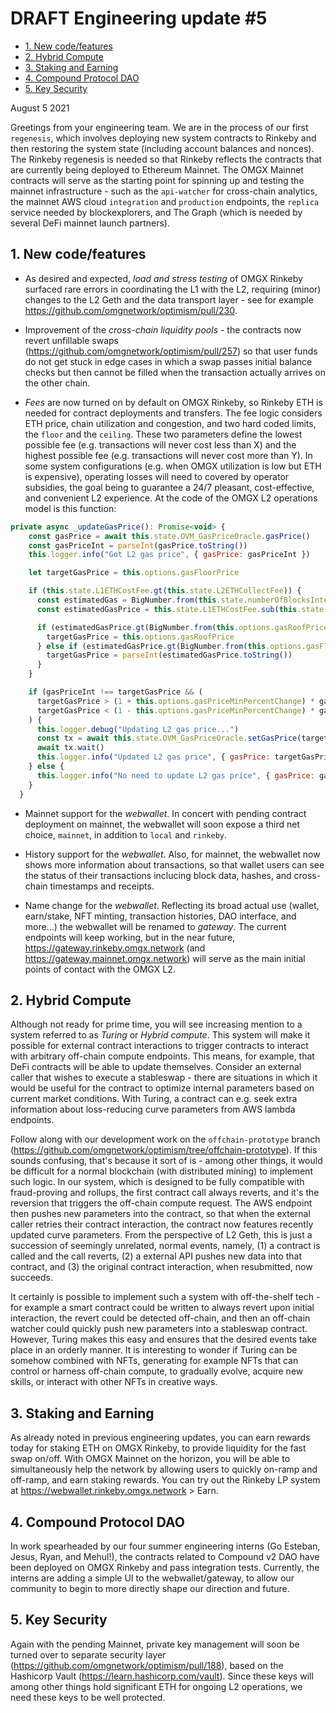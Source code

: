 # DRAFT Engineering update #5

- [1. New code/features](#1-new-code-features)
- [2. Hybrid Compute](#2-hybrid-compute)
- [3. Staking and Earning](#3-staking-and-earning)
- [4. Compound Protocol DAO](#4-compound-protocol-dao)
- [5. Key Security](#5-key-security)

August 5 2021

Greetings from your engineering team. We are in the process of our first `regenesis`, which involves deploying new system contracts to Rinkeby and then restoring the system state (including account balances and nonces). The Rinkeby regenesis is needed so that Rinkeby reflects the contracts that are currently being deployed to Ethereum Mainnet. The OMGX Mainnet contracts will serve as the starting point for spinning up and testing the mainnet infrastructure - such as the `api-watcher` for cross-chain analytics, the mainnet AWS cloud `integration` and `production` endpoints, the `replica` service needed by blockexplorers, and The Graph (which is needed by several DeFi mainnet launch partners).

## 1. New code/features 

* As desired and expected, *load and stress testing* of OMGX Rinkeby surfaced rare errors in coordinating the L1 with the L2, requiring (minor) changes to the L2 Geth and the data transport layer - see for example https://github.com/omgnetwork/optimism/pull/230. 

* Improvement of the *cross-chain liquidity pools* - the contracts now revert unfillable swaps (https://github.com/omgnetwork/optimism/pull/257) so that user funds do not get stuck in edge cases in which a swap passes initial balance checks but then cannot be filled when the transaction actually arrives on the other chain. 

* *Fees* are now turned on by default on OMGX Rinkeby, so Rinkeby ETH is needed for contract deployments and transfers. The fee logic considers ETH price, chain utilization and congestion, and two hard coded limits, the `floor` and the `ceiling`. These two parameters define the lowest possible fee (e.g. transactions will never cost less than X) and the highest possible fee (e.g. transactions will never cost more than Y). In some system configurations (e.g. when OMGX utilization is low but ETH is expensive), operating losses will need to covered by operator subsidies, the goal being to guarantee a 24/7 pleasant, cost-effective, and convenient L2 experience. At the code of the OMGX L2 operations model is this function:

```javascript
private async _updateGasPrice(): Promise<void> {
    const gasPrice = await this.state.OVM_GasPriceOracle.gasPrice()
    const gasPriceInt = parseInt(gasPrice.toString())
    this.logger.info("Got L2 gas price", { gasPrice: gasPriceInt })

    let targetGasPrice = this.options.gasFloorPrice

    if (this.state.L1ETHCostFee.gt(this.state.L2ETHCollectFee)) {
      const estimatedGas = BigNumber.from(this.state.numberOfBlocksInterval).mul(this.state.avgL2GasLimitPerBlock)
      const estimatedGasPrice = this.state.L1ETHCostFee.sub(this.state.L2ETHCollectFee).div(estimatedGas)

      if (estimatedGasPrice.gt(BigNumber.from(this.options.gasRoofPrice))) {
        targetGasPrice = this.options.gasRoofPrice
      } else if (estimatedGasPrice.gt(BigNumber.from(this.options.gasFloorPrice))) {
        targetGasPrice = parseInt(estimatedGasPrice.toString())
      }
    }

    if (gasPriceInt !== targetGasPrice && (
      targetGasPrice > (1 + this.options.gasPriceMinPercentChange) * gasPriceInt ||
      targetGasPrice < (1 - this.options.gasPriceMinPercentChange) * gasPriceInt)
    ) {
      this.logger.debug("Updating L2 gas price...")
      const tx = await this.state.OVM_GasPriceOracle.setGasPrice(targetGasPrice, { gasPrice: 0 })
      await tx.wait()
      this.logger.info("Updated L2 gas price", { gasPrice: targetGasPrice })
    } else {
      this.logger.info("No need to update L2 gas price", { gasPrice: gasPriceInt, targetGasPrice })
    }
  }
```

* Mainnet support for the *webwallet*. In concert with pending contract deployment on mainnet, the webwallet will soon expose a third net choice, `mainnet`, in addition to `local` and `rinkeby`. 

* History support for the *webwallet*. Also, for mainnet, the webwallet now shows more information about transactions, so that wallet users can see the status of their transactions inclucing block data, hashes, and cross-chain timestamps and receipts.

* Name change for the *webwallet*. Reflecting its broad actual use (wallet, earn/stake, NFT minting, transaction histories, DAO interface, and more...) the webwallet will be renamed to *gateway*. The current endpoints will keep working, but in the near future, https://gateway.rinkeby.omgx.network (and https://gateway.mainnet.omgx.network) will serve as the main initial points of contact with the OMGX L2. 

## 2. Hybrid Compute

Although not ready for prime time, you will see increasing mention to a system referred to as *Turing* or *Hybrid compute*. This system will make it possible for external contract interactions to trigger contracts to interact with arbitrary off-chain compute endpoints. This means, for example, that DeFi contracts will be able to update themselves. Consider an external caller that wishes to execute a stableswap - there are situations in which it would be useful for the contract to optimize internal parameters based on current market conditions. With Turing, a contract can e.g. seek extra information about loss-reducing curve parameters from AWS lambda endpoints. 

Follow along with our development work on the `offchain-prototype` branch (https://github.com/omgnetwork/optimism/tree/offchain-prototype). If this sounds confusing, that's because it sort of is - among other things, it would be difficult for a normal blockchain (with distributed mining) to implement such logic. In our system, which is designed to be fully compatible with fraud-proving and rollups, the first contract call always reverts, and it's the reversion that triggers the off-chain compute request. The AWS endpoint then pushes new parameters into the contract, so that when the external caller retries their contract interaction, the contract now features recently updated curve parameters. From the perspective of L2 Geth, this is just a succession of seemingly unrelated, normal events, namely, (1) a contract is called and the call reverts, (2) a external API pushes new data into that contract, and (3) the original contract interaction, when resubmitted, now succeeds.

It certainly is possible to implement such a system with off-the-shelf tech - for example a smart contract could be written to always revert upon initial interaction, the revert could be detected off-chain, and then an off-chain watcher could quickly push new parameters into a stableswap contract. However, Turing makes this easy and ensures that the desired events take place in an orderly manner. It is interesting to wonder if Turing can be somehow combined with NFTs, generating for example NFTs that can control or harness off-chain compute, to gradually evolve, acquire new skills,  or interact with other NFTs in creative ways. 

## 3. Staking and Earning

As already noted in previous engineering updates, you can earn rewards today for staking ETH on OMGX Rinkeby, to provide liquidity for the fast swap on/off. With OMGX Mainnet on the horizon, you will be able to simultaneously help the network by allowing users to quickly on-ramp and off-ramp, and earn staking rewards. You can try out the Rinkeby LP system at https://webwallet.rinkeby.omgx.network > Earn.

## 4. Compound Protocol DAO

In work spearheaded by our four summer engineering interns (Go Esteban, Jesus, Ryan, and Mehul!), the contracts related to Compound v2 DAO have been deployed on OMGX Rinkeby and pass integration tests. Currently, the interns are adding a simple UI to the webwallet/gateway, to allow our community to begin to more directly shape our direction and future.

## 5. Key Security

Again with the pending Mainnet, private key management will soon be turned over to separate security layer (https://github.com/omgnetwork/optimism/pull/188), based on the Hashicorp Vault (https://learn.hashicorp.com/vault). Since these keys will among other things hold significant ETH for ongoing L2 operations, we need these keys to be well protected.
